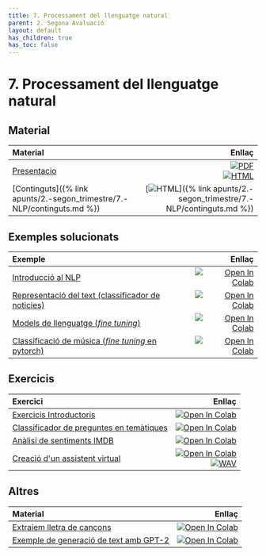 ```yaml
---
title: 7. Processament del llenguatge natural
parent: 2. Segona Avaluació
layout: default
has_children: true
has_toc: false
---
```


# 7. Processament del llenguatge natural

## Material

| Material                                                                |                                                                                                                                                                                                                                                                                   Enllaç |
| :---------------------------------------------------------------------- | ---------------------------------------------------------------------------------------------------------------------------------------------------------------------------------------------------------------------------------------------------------------------------------------: |
| [Presentacio](7-processament_llenguatge_natural_marp.pdf)               | [![PDF](https://img.shields.io/badge/PDF-7.--nlp.pdf-blue?logo=adobe-acrobat-reader&logoColor=white)](7-processament_llenguatge_natural_marp.pdf) <br/> [![HTML](https://img.shields.io/badge/HTML-7--nlp-blue?logo=html5&logoColor=white)](7-processament_llenguatge_natural_marp.html) |
| [Continguts]({% link apunts/2.-segon_trimestre/7.-NLP/continguts.md %}) |                                                                                                                                       [![HTML](https://img.shields.io/badge/HTML-continguts-blue?logo=html5&logoColor=white)]({% link apunts/2.-segon_trimestre/7.-NLP/continguts.md %}) |

## Exemples solucionats

| Exemple                                                                                       |                                                                                                                                                                                                              Enllaç |
| :-------------------------------------------------------------------------------------------- | ------------------------------------------------------------------------------------------------------------------------------------------------------------------------------------------------------------------: |
| [Introducció al NLP](1.-introduccio_nlp.ipynb)                                                |                [![Open In Colab](https://colab.research.google.com/assets/colab-badge.svg)](https://colab.research.google.com/github/lawer/mia/blob/main/apunts/2.-segon_trimestre/7.-NLP/1.-introduccio_nlp.ipynb) |
| [Representació del text (classificador de noticies)](2.-classificacio_text_torch.ipynb)       |       [![Open In Colab](https://colab.research.google.com/assets/colab-badge.svg)](https://colab.research.google.com/github/lawer/mia/blob/main/apunts/2.-segon_trimestre/7.-NLP/2.-classificacio_text_keras.ipynb) |
| [Models de llenguatge (_fine tuning_)](3.-models_llenguatge.ipynb)                            |              [![Open In Colab](https://colab.research.google.com/assets/colab-badge.svg)](https://colab.research.google.com/github/lawer/mia/blob/main/apunts/2.-segon_trimestre/7.-NLP/3.-models_llenguatge.ipynb) |
| [Classificació de música (_fine tuning_ en pytorch)](6.-classificador_generes_musicals.ipynb) | [![Open In Colab](https://colab.research.google.com/assets/colab-badge.svg)](https://colab.research.google.com/github/lawer/mia/blob/main/apunts/2.-segon_trimestre/7.-NLP/6.-classificador_generes_musicals.ipynb) |

## Exercicis

| Exercici                                                                     |                                                                                                                                                                                                                                                                                                                            Enllaç |
| :--------------------------------------------------------------------------- | --------------------------------------------------------------------------------------------------------------------------------------------------------------------------------------------------------------------------------------------------------------------------------------------------------------------------------: |
| [Exercicis Introductoris](E1.-exercicis_representacio_text.ipynb)            |                                                                                                                [![Open In Colab](https://colab.research.google.com/assets/colab-badge.svg)](https://colab.research.google.com/github/lawer/mia/blob/main/apunts/2.-segon_trimestre/7.-NLP/E1.-exercicis_representacio_text.ipynb) |
| [Classificador de preguntes en temàtiques](4.-classificador_preguntes.ipynb) |                                                                                                                      [![Open In Colab](https://colab.research.google.com/assets/colab-badge.svg)](https://colab.research.google.com/github/lawer/mia/blob/main/apunts/2.-segon_trimestre/7.-NLP/4.-classificador_preguntes.ipynb) |
| [Anàlisi de sentiments IMDB](5.-analisi_sentiment_imdb.ipynb)                |                                                                                                                       [![Open In Colab](https://colab.research.google.com/assets/colab-badge.svg)](https://colab.research.google.com/github/lawer/mia/blob/main/apunts/2.-segon_trimestre/7.-NLP/5.-analisi_sentiment_imdb.ipynb) |
| [Creació d'un assistent virtual](E2.-Assistent_virtual.ipynb)<br/>           | [![Open In Colab](https://colab.research.google.com/assets/colab-badge.svg)](https://colab.research.google.com/github/lawer/mia/blob/main/apunts/2.-segon_trimestre/7.-NLP/E2.-Assistent_virtual.ipynb) <br/> [![WAV](https://img.shields.io/badge/WAV-obre_la_porta.wav-blue?logo=audiomack&logoColor=white)](obre_la_porta.wav) |

## Altres

| Material                                                   |                                                                                                                                                                                           Enllaç |
| :--------------------------------------------------------- | -----------------------------------------------------------------------------------------------------------------------------------------------------------------------------------------------: |
| [Extraiem lletra de cançons](lletres_peluts.ipynb)         | [![Open In Colab](https://colab.research.google.com/assets/colab-badge.svg)](https://colab.research.google.com/github/lawer/mia/blob/main/apunts/2.-segon_trimestre/7.-NLP/lletres_peluts.ipynb) |
| [Exemple de generació de text amb GPT-2](alfredoGPT.ipynb) |     [![Open In Colab](https://colab.research.google.com/assets/colab-badge.svg)](https://colab.research.google.com/github/lawer/mia/blob/main/apunts/2.-segon_trimestre/7.-NLP/alfredoGPT.ipynb) |
